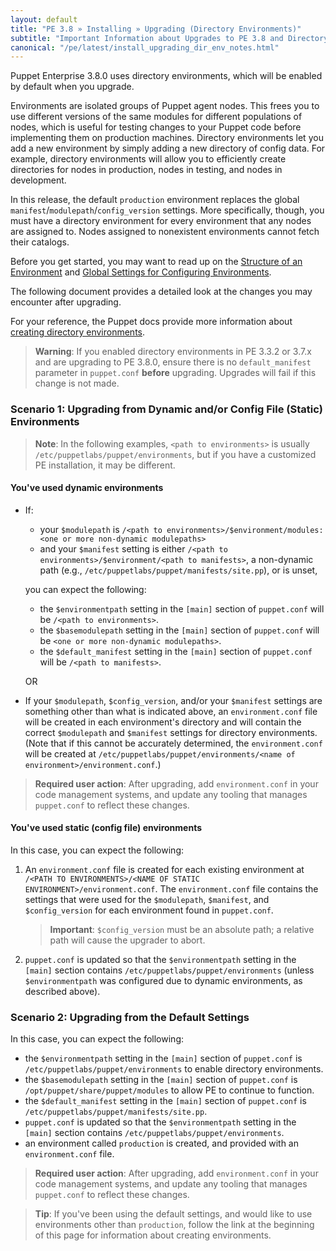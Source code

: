 ```yaml
---
layout: default
title: "PE 3.8 » Installing » Upgrading (Directory Environments)"
subtitle: "Important Information about Upgrades to PE 3.8 and Directory Environments"
canonical: "/pe/latest/install_upgrading_dir_env_notes.html"
---
```


Puppet Enterprise 3.8.0 uses directory environments, which will be enabled by default when you upgrade.

Environments are isolated groups of Puppet agent nodes. This frees you to use different versions of the same modules for different populations of nodes, which is useful for testing changes to your Puppet code before implementing them on production machines. Directory environments let you add a new environment by simply adding a new directory of config data. For example, directory environments will allow you to efficiently create directories for nodes in production, nodes in testing, and nodes in development.

In this release, the default `production` environment replaces the global `manifest`/`modulepath`/`config_version` settings. More specifically, though, you must have a directory environment for every environment that any nodes are assigned to. Nodes assigned to nonexistent environments cannot fetch their catalogs.

Before you get started, you may want to read up on the [Structure of an Environment](puppet/3.8/reference/environments_creating.html#structure-of-an-environment) and [Global Settings for Configuring Environments](puppet/3.8/reference/environments_configuring.html#global-settings-for-configuring-environments).

The following document provides a detailed look at the changes you may encounter after upgrading.

For your reference, the Puppet docs provide more information about [creating directory environments](/puppet/3.8/reference/environments_creating.html).

>**Warning**: If you enabled directory environments in PE 3.3.2 or 3.7.x and are upgrading to PE 3.8.0, ensure there is no `default_manifest` parameter in `puppet.conf` **before** upgrading. Upgrades will fail if this change is not made.


### Scenario 1: Upgrading from Dynamic and/or Config File (Static) Environments

>**Note**: In the following examples, `<path to environments>` is usually `/etc/puppetlabs/puppet/environments`, but if you have a customized PE installation, it may be different.

#### You've used dynamic environments

- If:
   - your `$modulepath` is `/<path to environments>/$environment/modules:<one or more non-dynamic modulepaths>`
   - and your `$manifest` setting is either `/<path to environments>/$environment/<path to manifests>`, a non-dynamic path (e.g., `/etc/puppetlabs/puppet/manifests/site.pp`), or is unset,

   you can expect the following:

   - the `$environmentpath` setting in the `[main]` section of `puppet.conf` will be `/<path to environments>`.
   - the `$basemodulepath` setting in the `[main]` section of `puppet.conf` will be `<one or more non-dynamic modulepaths>`.
   - the `$default_manifest` setting in the `[main]` section of `puppet.conf` will be `/<path to manifests>`.

   OR

- If your `$modulepath`, `$config_version`, and/or your `$manifest` settings are something other than what is indicated above, an `environment.conf` file will be created in each environment's directory and will contain the correct `$modulepath` and `$manifest` settings for directory environments. (Note that if this cannot be accurately determined, the `environment.conf` will be created at `/etc/puppetlabs/puppet/environments/<name of environment>/environment.conf`.)

> **Required user action**: After upgrading, add `environment.conf` in your code management systems, and update any tooling that manages `puppet.conf` to reflect these changes.

#### You've used static (config file) environments

In this case, you can expect the following:

1. An `environment.conf` file is created for each existing environment at `/<PATH TO ENVIRONMENTS>/<NAME OF STATIC ENVIRONMENT>/environment.conf`. The `environment.conf` file contains the settings that were used for the `$modulepath`, `$manifest`, and `$config_version` for each environment found in `puppet.conf`.

   > **Important**: `$config_version` must be an absolute path; a relative path will cause the upgrader to abort.

2. `puppet.conf` is updated so that the `$environmentpath` setting in the `[main]` section contains `/etc/puppetlabs/puppet/environments` (unless `$environmentpath` was configured due to dynamic environments, as described above).

### Scenario 2: Upgrading from the Default Settings

In this case, you can expect the following:

- the `$environmentpath` setting in the `[main]` section of `puppet.conf` is `/etc/puppetlabs/puppet/environments` to enable directory environments.
- the `$basemodulepath` setting in the `[main]` section of `puppet.conf` is `/opt/puppet/share/puppet/modules` to allow PE to continue to function.
- the `$default_manifest` setting in the `[main]` section of `puppet.conf` is `/etc/puppetlabs/puppet/manifests/site.pp`.
- `puppet.conf` is updated so that the `$environmentpath` setting in the `[main]` section contains `/etc/puppetlabs/puppet/environments`.
- an environment called `production` is created, and provided with an `environment.conf` file.

> **Required user action**: After upgrading, add `environment.conf` in your code management systems, and update any tooling that manages `puppet.conf` to reflect these changes.

> **Tip**: If you've been using the default settings, and would like to use environments other than `production`, follow the link at the beginning of this page for information about creating environments.







